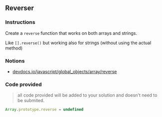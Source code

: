 ## Reverser

### Instructions

Create a `reverse` function that works on both arrays and strings.

Like `[].reverse()` but working also for strings (without using the actual method)


### Notions

- [devdocs.io/javascript/global_objects/array/reverse](https://devdocs.io/javascript/global_objects/array/reverse)


### Code provided

> all code provided will be added to your solution and doesn't need to be submited.

```js
Array.prototype.reverse = undefined
```
